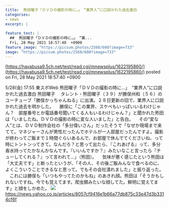 ```yaml
---
title:  熊田曜子「ＤＶＤの撮影の時に…」　“業界人”に口説かれた過去激白  
categories:
- news
excerpt: |
  
feature_text: |
  ##  熊田曜子「ＤＶＤの撮影の時に…」　“業...
  Fri, 28 May 2021 18:57:40  +0900
feature_image: "https://picsum.photos/2560/600?image=733"
image: "https://picsum.photos/2560/600?image=733"
---
```


[https://hayabusa9.5ch.net/test/read.cgi/mnewsplus/1622195860/](https://hayabusa9.5ch.net/test/read.cgi/mnewsplus/1622195860/)
posted on Fri, 28 May 2021 18:57:40  +0900

<!--more-->

5/28(金) 17:55 東スポWeb 熊田曜子「ＤＶＤの撮影の時に…」　“業界人”に口説かれた過去激白 熊田曜子 　タレント・熊田曜子（３９）が勝俣州和（５６）のユーチューブ「勝俣かっちゃんねる」に出演。２８日更新の回で、業界人に口説かれた過去を明かした。 　勝俣に「この業界、スケベもいっぱいいるわけじゃん？　部屋番号とか電話番号聞いてくる人もいるわけじゃん？」と聞かれた熊田は「いましたね。ＤＶＤの撮影の時に変な人いました」と告白。 　その“変な人”とは、ＤＶＤ制作会社の「多分偉いさん」だったそうで「なぜか現場まで来てて。マネジャーさんが男性だったんでホテルが一人部屋だったんですよ。撮影が終わってご飯まで１時間ぐらいあるんで、お部屋で休んでてくださいね、って時にトントンってきて。なんだろ？と思って出たら、『これあげる』って、多分香水持ってたかなんかなんです。『いいんですか？』みたいなこと言ったら『チューしてくれる？』って言われて…」（熊田）。 　気味が悪く感じたという熊田は「大丈夫です」と断ったというが、「その人、その後ご飯みんなで食べるのに、よくこういうことできるなと思って。でもその会社潰れました」と振り返った。 　これには勝俣も「いつもやってたのかもね」のあきれ顔。熊田は「そうかもしれないですね。今でも覚えてます。爬虫類みたいな顔してた。鮮明に覚えてます」と顔をしかめた。 ![](https://amd-pctr.c.yimg.jp/r/iwiz-amd/20210528-03222468-tospoweb-000-13-view.jpg) https://news.yahoo.co.jp/articles/8057cf9416e1b66a77db875c33e47d3b3314cf6f
